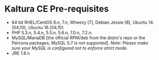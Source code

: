 # Kaltura CE Pre-requisites
* 64 bit RHEL/CentOS 6.n, 7.n, Wheezy [7], Debian Jessie [8], Ubuntu 14.{04,10}, Ubuntu 16.{04,10}
* PHP 5.3.n, 5.4.n, 5.5.n, 5.6.n, 7.0.n, 7.2.n.
* MySQL/MariaDB [the official RPM/deb from the distro's repo or the Percona packages, MySQL 5.7 is not supported]. 
	*Note: Please make sure your MySQL is configured not to enforce strict mode.*
* JRE 1.8.n
